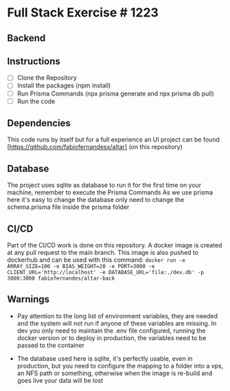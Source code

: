 # Full Stack Exercise # 1223

## Backend

## Instructions

- [ ] Clone the Repository
- [ ] Install the packages (npm install)
- [ ] Run Prisma Commands (npx prisma generate and npx prisma db pull)
- [ ] Run the code

## Dependencies

This code runs by itself but for a full experience an UI project can be found [https://github.com/fabiofernandesx/altar] (on this repository)

## Database

The project uses sqlite as database to run it for the first time on your machine, remember to execute the Prisma Commands As we use prisma here it's easy to change the database only need to change the schema.prisma file inside the prisma folder

## CI/CD

Part of the CI/CD work is done on this repository. A docker image is created at any pull request to the main branch. This image is also pushed to dockerhub and can be used with this command: `docker run -e ARRAY_SIZE=100 -e BIAS_WEIGHT=20 -e PORT=3000 -e CLIENT_URL='http://localhost' -e DATABASE_URL='file:./dev.db' -p 3000:3000 fabiofernandes/altar-back`

## Warnings

- Pay attention to the long list of environment variables, they are needed and the system will not run if anyone of these variables are missing. In dev you only need to maintain the .env file configured, running the docker version or to deploy in production, the variables need to be passed to the container

- The database used here is sqlite, it's perfectly usable, even in production, but you need to configure the mapping to a folder into a vps, an NFS path or something, otherwise when the image is re-build and goes live your data will be lost
